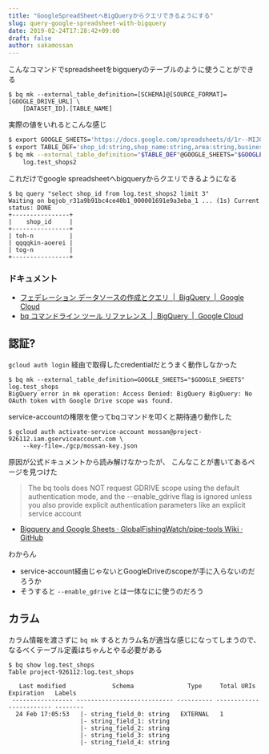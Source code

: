 ```yaml
---
title: "GoogleSpreadSheetへBigQueryからクエリできるようにする"
slug: query-google-spreadsheet-with-bigquery
date: 2019-02-24T17:28:42+09:00
draft: false
author: sakamossan
---
```


こんなコマンドでspreadsheetをbigqueryのテーブルのように使うことができる

```
$ bq mk --external_table_definition=[SCHEMA]@[SOURCE_FORMAT]=[GOOGLE_DRIVE_URL] \
    [DATASET_ID].[TABLE_NAME]
```

実際の値をいれるとこんな感じ

```bash
$ export GOOGLE_SHEETS='https://docs.google.com/spreadsheets/d/1r--MIJGEuZSgx9KMQxyAOL9S80cZaV8BM/edit#gid=1436148405'
$ export TABLE_DEF='shop_id:string,shop_name:string,area:string,business:string,genre:string'
$ bq mk --external_table_definition="$TABLE_DEF"@GOOGLE_SHEETS="$GOOGLE_SHEETS" \
    log.test_shops2
```

これだけでgoogle spreadsheetへbigqueryからクエリできるようになる

```console
$ bq query "select shop_id from log.test_shops2 limit 3"
Waiting on bqjob_r31a9b91bc4ce40b1_000001691e9a3eba_1 ... (1s) Current status: DONE
+----------------+
|    shop_id     |
+----------------+
| toh-n          |
| qqqqkin-aoerei |
| tog-n          |
+----------------+
```

### ドキュメント

- [フェデレーション データソースの作成とクエリ  |  BigQuery  |  Google Cloud](https://cloud.google.com/bigquery/federated-data-sources?hl=ja#creating_a_federated_table_using_google_drive)
- [bq コマンドライン ツール リファレンス  |  BigQuery  |  Google Cloud](https://cloud.google.com/bigquery/docs/reference/bq-cli-reference?authuser=0&hl=ja#bq_mk)


## 認証?

`gcloud auth login` 経由で取得したcredentialだとうまく動作しなかった

```console
$ bq mk --external_table_definition=GOOGLE_SHEETS="$GOOGLE_SHEETS" log.test_shops
BigQuery error in mk operation: Access Denied: BigQuery BigQuery: No OAuth token with Google Drive scope was found.
```

service-accountの権限を使ってbqコマンドを叩くと期待通り動作した

```
$ gcloud auth activate-service-account mossan@project-926112.iam.gserviceaccount.com \
    --key-file=./gcp/mossan-key.json
```

原因が公式ドキュメントから読み解けなかったが、
こんなことが書いてあるページを見つけた

> The bq tools does NOT request GDRIVE scope using the default authentication mode, and the --enable_gdrive flag is ignored unless you also provide explicit authentication parameters like an explicit service account

- [Bigquery and Google Sheets · GlobalFishingWatch/pipe-tools Wiki · GitHub](https://github.com/GlobalFishingWatch/pipe-tools/wiki/Bigquery-and-Google-Sheets)

わからん

- service-account経由じゃないとGoogleDriveのscopeが手に入らないのだろうか
- そうすると `--enable_gdrive` とは一体なにに使うのだろう

## カラム

カラム情報を渡さずに `bq mk` するとカラム名が適当な感じになってしまうので、
なるべくテーブル定義はちゃんとやる必要がある

```console
$ bq show log.test_shops
Table project-926112:log.test_shops

   Last modified             Schema               Type     Total URIs   Expiration   Labels
 ----------------- --------------------------- ---------- ------------ ------------ --------
  24 Feb 17:05:53   |- string_field_0: string   EXTERNAL   1
                    |- string_field_1: string
                    |- string_field_2: string
                    |- string_field_3: string
                    |- string_field_4: string
```
